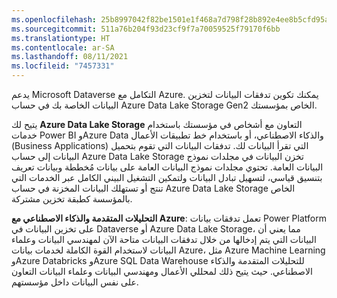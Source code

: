 ```yaml
---
ms.openlocfilehash: 25b8997042f82be1501e1f468a7d798f28b892e4ee8b5cfd95a1fbb9f52cf7e3
ms.sourcegitcommit: 511a76b204f93d23cf9f7a70059525f79170f6bb
ms.translationtype: HT
ms.contentlocale: ar-SA
ms.lasthandoff: 08/11/2021
ms.locfileid: "7457331"
---
```

يدعم Microsoft Dataverse التكامل مع Azure. يمكنك تكوين تدفقات البيانات لتخزين البيانات الخاصة بك في حساب Azure Data Lake Storage Gen2 الخاص بمؤسستك. 

يتيح لك **Azure Data Lake Storage** التعاون مع أشخاص في مؤسستك باستخدام خدمات Power BI وAzure Data والذكاء الاصطناعي، أو باستخدام خط تطبيقات الأعمال (Business Applications) التي تقرأ البيانات لك. تدفقات البيانات التي تقوم بتحميل البيانات إلى حساب Azure Data Lake Storage تخزن البيانات في مجلدات نموذج البيانات العامة. تحتوي مجلدات نموذج البيانات العامة على بيانات مُخططة وبيانات تعريف بتنسيق قياسي، لتسهيل تبادل البيانات ولتمكين التشغيل البيني الكامل عبر الخدمات التي تنتج أو تستهلك البيانات المخزنة في حساب Azure Data Lake Storage الخاص بالمؤسسة كطبقة تخزين مشتركة.

**التحليلات المتقدمة والذكاء الاصطناعي مع Azure**: تعمل تدفقات بيانات Power Platform على تخزين البيانات في Dataverse أو Azure Data Lake Storage، مما يعني أن البيانات التي يتم إدخالها من خلال تدفقات البيانات متاحة الآن لمهندسي البيانات وعلماء البيانات لاستخدام القوة الكاملة لخدمات بيانات Azure، مثل Azure Machine Learning وAzure Databricks وAzure SQL Data Warehouse للتحليلات المتقدمة والذكاء الاصطناعي. حيث يتيح ذلك لمحللي الأعمال ومهندسي البيانات وعلماء البيانات التعاون على نفس البيانات داخل مؤسستهم.